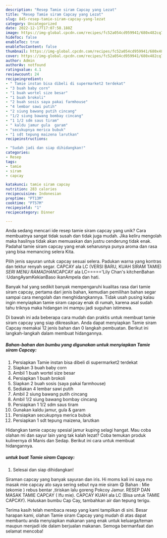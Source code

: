 ```yaml
---
description: "Resep Tamie siram Capcay yang Lezat"
title: "Resep Tamie siram Capcay yang Lezat"
slug: 845-resep-tamie-siram-capcay-yang-lezat
category: Uncategorized
date: 2022-12-17T17:07:58.188Z
image: https://img-global.cpcdn.com/recipes/fc52a054cd959941/680x482cq70/tamie-siram-capcay-foto-resep-utama.jpg
hideToc: false
enableToc: true
enableTocContent: false
thumbnail: https://img-global.cpcdn.com/recipes/fc52a054cd959941/680x482cq70/tamie-siram-capcay-foto-resep-utama.jpg
cover: https://img-global.cpcdn.com/recipes/fc52a054cd959941/680x482cq70/tamie-siram-capcay-foto-resep-utama.jpg
author: Admin
authorAv: notfound
ratingvalue: 4.1
reviewcount: 24
recipeingredient:
- " Tamie instan bisa dibeli di supermarket2 terdekat"
- "3 buah baby corn"
- "1 buah wortel size besar"
- "1 buah brokoli"
- "2 buah sosis saya pakai farmhouse"
- "4 lembar sawi putih"
- "2 siung bawang putih cincang"
- "1/2 siung bawang bombay cincang"
- "1 1/2 sdm saus tiram"
- " kaldu jamur gula  garam"
- "secukupnya merica bubuk"
- "1 sdt tepung maizena larutkan"
recipeinstructions:

- "Sudah jadi dan siap dihidangkan!"
categories:
- Resep
tags:
- tamie
- siram
- capcay

katakunci: tamie siram capcay 
nutrition: 283 calories
recipecuisine: Indonesian
preptime: "PT13M"
cooktime: "PT57M"
recipeyield: "1"
recipecategory: Dinner

---
```





Anda sedang mencari ide resep tamie siram capcay yang unik? Cara membuatnya sangat tidak susah dan tidak juga mudah. Jika keliru mengolah maka hasilnya tidak akan memuaskan dan justru cenderung tidak enak. Padahal tamie siram capcay yang enak seharusnya punya aroma dan rasa yang bisa memancing selera Kita.





Pilih jenis sayuran untuk capcay sesuai selera. Padukan warna yang kontras dan tektur renyah segar. CAPCAY ala LC (VERSI BARU, KUAH SIRAM TAMIE) *SERI MENU RAMADHAN*CAPCAY ala LC=====&#39;Lily Chan&#39;s kitchenBahan :UdangAyamKekianBaso ikanAmpela dan hati.

Banyak hal yang sedikit banyak mempengaruhi kualitas rasa dari tamie siram capcay, pertama dari jenis bahan, kemudian pemilihan bahan segar sampai cara mengolah dan menghidangkannya. Tidak usah pusing kalau ingin menyiapkan tamie siram capcay enak di rumah, karena asal sudah tahu triknya maka hidangan ini mampu jadi suguhan istimewa.






Di bawah ini ada beberapa cara mudah dan praktis untuk membuat tamie siram capcay yang siap dikreasikan. Anda dapat menyiapkan Tamie siram Capcay memakai 12 jenis bahan dan 0 langkah pembuatan. Berikut ini langkah-langkah dalam membuat hidangannya.

<!--inarticleads1-->

##### Bahan-bahan dan bumbu yang digunakan untuk menyiapkan Tamie siram Capcay:

1. Persiapkan  Tamie instan bisa dibeli di supermarket2 terdekat
1. Siapkan 3 buah baby corn
1. Ambil 1 buah wortel size besar
1. Persiapkan 1 buah brokoli
1. Siapkan 2 buah sosis (saya pakai farmhouse)
1. Sediakan 4 lembar sawi putih
1. Ambil 2 siung bawang putih cincang
1. Ambil 1/2 siung bawang bombay cincang
1. Persiapkan 1 1/2 sdm saus tiram
1. Gunakan  kaldu jamur, gula &amp; garam
1. Persiapkan secukupnya merica bubuk
1. Persiapkan 1 sdt tepung maizena, larutkan


Hidangkan tamie capcay spesial jamur kuping selagi hangat. Mau coba olahan mi dan sayur lain yang tak kalah lezat? Coba temukan produk kulinernya di Manis dan Sedap. Berikut ini cara untuk membuat hidangannya. 

<!--inarticleads2-->

#####  untuk buat Tamie siram Capcay:


1. Selesai dan siap dihidangkan!

Siraman capcay yang banyak sayuran dan iris. Hi moms kali ini saya mo masak mie capcay ato saya sering sebut nya mie siram 😋 Bahan : Mie (ekomie ) rebus bentar ,tiriskan lalu goreng Pokcoy Jamur. RESEP DAN MASAK TAMIE CAPCAY ( Ifu mie). CAPCAY KUAH ala LC (Bisa untuk TAMIE CAPCAY). Haluskan bumbu Cap Cay, tambahkan air dan tepung terigu. 

Terima kasih telah membaca resep yang kami tampilkan di sini. Besar harapan kami, olahan Tamie siram Capcay yang mudah di atas dapat membantu anda menyiapkan makanan yang enak untuk keluarga/teman maupun menjadi ide dalam berjualan makanan. Semoga bermanfaat dan selamat mencoba!
